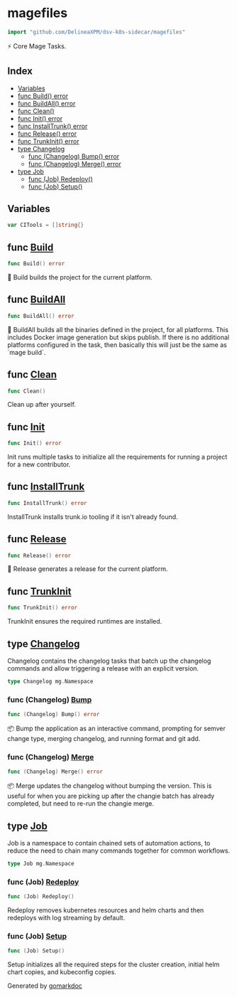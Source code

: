 <!-- Code generated by gomarkdoc. DO NOT EDIT -->

# magefiles

```go
import "github.com/DelineaXPM/dsv-k8s-sidecar/magefiles"
```

⚡ Core Mage Tasks.

## Index

- [Variables](#variables)
- [func Build() error](#func-build)
- [func BuildAll() error](#func-buildall)
- [func Clean()](#func-clean)
- [func Init() error](#func-init)
- [func InstallTrunk() error](#func-installtrunk)
- [func Release() error](#func-release)
- [func TrunkInit() error](#func-trunkinit)
- [type Changelog](#type-changelog)
  - [func (Changelog) Bump() error](#func-changelog-bump)
  - [func (Changelog) Merge() error](#func-changelog-merge)
- [type Job](#type-job)
  - [func (Job) Redeploy()](#func-job-redeploy)
  - [func (Job) Setup()](#func-job-setup)

## Variables

```go
var CITools = []string{}
```

## func [Build](https://github.com/DelineaXPM/dsv-k8s-sidecar/blob/main/magefiles/goreleaser.mage.go#L35)

```go
func Build() error
```

🔨 Build builds the project for the current platform.

## func [BuildAll](https://github.com/DelineaXPM/dsv-k8s-sidecar/blob/main/magefiles/goreleaser.mage.go#L55)

```go
func BuildAll() error
```

🔨 BuildAll builds all the binaries defined in the project, for all platforms. This includes Docker image generation but skips publish. If there is no additional platforms configured in the task, then basically this will just be the same as \`mage build\`.

## func [Clean](https://github.com/DelineaXPM/dsv-k8s-sidecar/blob/main/magefiles/magefile.go#L116)

```go
func Clean()
```

Clean up after yourself.

## func [Init](https://github.com/DelineaXPM/dsv-k8s-sidecar/blob/main/magefiles/magefile.go#L55)

```go
func Init() error
```

Init runs multiple tasks to initialize all the requirements for running a project for a new contributor.

## func [InstallTrunk](https://github.com/DelineaXPM/dsv-k8s-sidecar/blob/main/magefiles/magefile.go#L129)

```go
func InstallTrunk() error
```

InstallTrunk installs trunk.io tooling if it isn't already found.

## func [Release](https://github.com/DelineaXPM/dsv-k8s-sidecar/blob/main/magefiles/goreleaser.mage.go#L77)

```go
func Release() error
```

🔨 Release generates a release for the current platform.

## func [TrunkInit](https://github.com/DelineaXPM/dsv-k8s-sidecar/blob/main/magefiles/magefile.go#L145)

```go
func TrunkInit() error
```

TrunkInit ensures the required runtimes are installed.

## type [Changelog](https://github.com/DelineaXPM/dsv-k8s-sidecar/blob/main/magefiles/changelog.mage.go#L15)

Changelog contains the changelog tasks that batch up the changelog commands and allow triggering a release with an explicit version.

```go
type Changelog mg.Namespace
```

### func \(Changelog\) [Bump](https://github.com/DelineaXPM/dsv-k8s-sidecar/blob/main/magefiles/changelog.mage.go#L18)

```go
func (Changelog) Bump() error
```

📦 Bump the application as an interactive command, prompting for semver change type, merging changelog, and running format and git add.

### func \(Changelog\) [Merge](https://github.com/DelineaXPM/dsv-k8s-sidecar/blob/main/magefiles/changelog.mage.go#L76)

```go
func (Changelog) Merge() error
```

📦 Merge updates the changelog without bumping the version. This is useful for when you are picking up after the changie batch has already completed, but need to re\-run the changie merge.

## type [Job](https://github.com/DelineaXPM/dsv-k8s-sidecar/blob/main/magefiles/jobs.mage.go#L13)

Job is a namespace to contain chained sets of automation actions, to reduce the need to chain many commands together for common workflows.

```go
type Job mg.Namespace
```

### func \(Job\) [Redeploy](https://github.com/DelineaXPM/dsv-k8s-sidecar/blob/main/magefiles/jobs.mage.go#L27)

```go
func (Job) Redeploy()
```

Redeploy removes kubernetes resources and helm charts and then redeploys with log streaming by default.

### func \(Job\) [Setup](https://github.com/DelineaXPM/dsv-k8s-sidecar/blob/main/magefiles/jobs.mage.go#L16)

```go
func (Job) Setup()
```

Setup initializes all the required steps for the cluster creation, initial helm chart copies, and kubeconfig copies.

Generated by [gomarkdoc](https://github.com/princjef/gomarkdoc)
